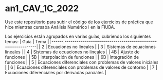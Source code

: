 # an1_CAV_1C_2022

Usé este repositorio para subir el código de los ejercicios de práctica que hice mientras cursaba Análisis Numérico I en la FIUBA.

Los ejercicios están agrupados en varias guías, cubriendo los siguientes temas:
| Guía | Tema                                                          |
|------|---------------------------------------------------------------|
| 2    | Ecuaciones no lineales                                        |
| 3    | Sistemas de ecuaciones lineales                               |
| 4    | Sistemas de ecuaciones no lineales                            |
| 4B   | Ajuste de funciones                                           |
| 5B   | Interpolación de funciones                                    |
| 6B   | Integración de funciones                                      |
| 5    | Ecuaciones diferenciales con problemas de valores iniciales   |
| 6    | Ecuaciones diferenciales con problemas de valores de contorno |
| 7    | Ecuaciones diferenciales por derivadas parciales              |

